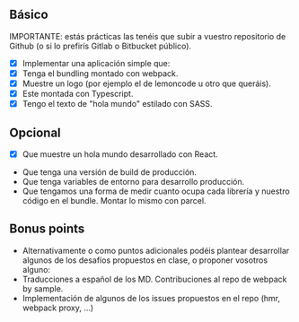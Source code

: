 ## Básico
IMPORTANTE: estás prácticas las tenéis que subir a vuestro repositorio de Github (o si lo prefirís Gitlab
o Bitbucket público).

- [x] Implementar una aplicación simple que:
- [x] Tenga el bundling montado con webpack.
- [x] Muestre un logo (por ejemplo el de lemoncode u otro que queráis).
- [x] Este montada con Typescript.
- [x] Tengo el texto de "hola mundo" estilado con SASS.

## Opcional

- [x] Que muestre un hola mundo desarrollado con React.
* Que tenga una versión de build de producción.
* Que tenga variables de entorno para desarrollo producción.
* Que tengamos una forma de medir cuanto ocupa cada librería y nuestro código en el bundle.
Montar lo mismo con parcel.

## Bonus points

* Alternativamente o como puntos adicionales podéis plantear desarrollar algunos de los desafíos
propuestos en clase, o proponer vosotros alguno:
* Traducciones a español de los MD.
Contribuciones al repo de webpack by sample.
* Implementación de algunos de los issues propuestos en el repo (hmr, webpack proxy, ...)